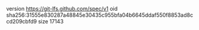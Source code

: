 version https://git-lfs.github.com/spec/v1
oid sha256:31555e830287a48845e30435c955bfa04b6645ddaf550f8853ad8ccd209cbfd9
size 17143
